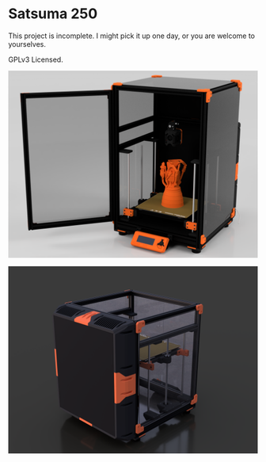# Satsuma 250

This project is incomplete. I might pick it up one day, or you are welcome to yourselves.

GPLv3 Licensed.

![Front Render](Assets/satsuma_250_front_render.png)

![Rear Render](Assets/satsuma_250_rear_render.png)
